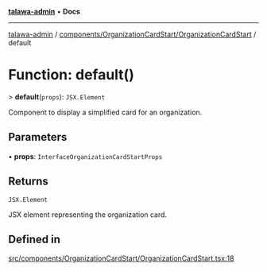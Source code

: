[**talawa-admin**](../../../../README.md) • **Docs**

***

[talawa-admin](../../../../modules.md) / [components/OrganizationCardStart/OrganizationCardStart](../README.md) / default

# Function: default()

\> **default**(`props`): `JSX.Element`

Component to display a simplified card for an organization.

## Parameters

• **props**: `InterfaceOrganizationCardStartProps`

## Returns

`JSX.Element`

JSX element representing the organization card.

## Defined in

[src/components/OrganizationCardStart/OrganizationCardStart.tsx:18](https://github.com/PalisadoesFoundation/talawa-admin/blob/d16b95ee179900e8e32a2296f14e948e6caea05b/src/components/OrganizationCardStart/OrganizationCardStart.tsx#L18)
